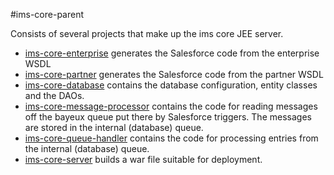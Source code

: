 #ims-core-parent

Consists of several projects that make up the ims core JEE server.

 * [ims-core-enterprise](./ims-core-enterprise/README.md) generates the Salesforce code from the enterprise WSDL  
 * [ims-core-partner](./ims-core-partner/README.md) generates the Salesforce code from the partner WSDL  
 * [ims-core-database](./ims-core-database/README.md) contains the database configuration, entity classes and the DAOs. 
 * [ims-core-message-processor](./ims-core-message-processor/README.md) contains the code for reading messages off the bayeux queue put there by Salesforce triggers. The messages are stored in the internal (database) queue.
 * [ims-core-queue-handler](./ims-core-queue-handler/README.md) contains the code for processing entries from the internal (database) queue.
 * [ims-core-server](./ims-core-server/README.md) builds a war file suitable for deployment. 
 
